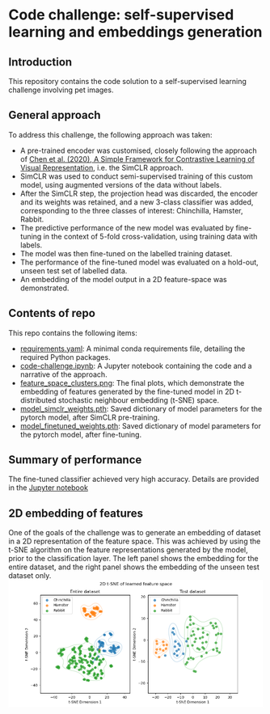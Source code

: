 # Code challenge: self-supervised learning and embeddings generation
## Introduction
This repository contains the code solution to a self-supervised learning challenge involving pet images. 
## General approach
To address this challenge, the following approach was taken:
* A pre-trained encoder was customised, closely following the approach of [Chen et al. (2020), A Simple Framework for Contrastive Learning of Visual Representation](https://arxiv.org/abs/2002.05709), i.e. the SimCLR approach.
* SimCLR was used to conduct semi-supervised training of this custom model, using augmented versions of the data without labels.
* After the SimCLR step, the projection head was discarded, the encoder and its weights was retained, and a new 3-class classifier was added, corresponding to the three classes of interest: Chinchilla, Hamster, Rabbit. 
* The predictive performance of the new model was evaluated by fine-tuning in the context of 5-fold cross-validation, using training data with labels.
* The model was then fine-tuned on the labelled training dataset.
* The performance of the fine-tuned model was evaluated on a hold-out, unseen test set of labelled data.
* An embedding of the model output in a 2D feature-space was demonstrated.
## Contents of repo
This repo contains the following items:
* [requirements.yaml](requirements.yaml): A minimal conda requirements file, detailing the required Python packages. 
* [code-challenge.ipynb](code-challenge.ipynb): A Jupyter notebook containing the code and a narrative of the approach.
* [feature_space_clusters.png](feature_space_clusters.png): The final plots, which demonstrate the embedding of features generated by the fine-tuned model in 2D t-distributed stochastic neighbour embedding (t-SNE) space.
* [model_simclr_weights.pth](model_simclr_weights.pth): Saved dictionary of model parameters for the pytorch model, after SimCLR pre-training.
* [model_finetuned_weights.pth](model_finetuned_weights.pth): Saved dictionary of model parameters for the pytorch model, after fine-tuning.
## Summary of performance
The fine-tuned classifier achieved very high accuracy. Details are provided in the [Jupyter notebook](code-challenge.ipynb)
## 2D embedding of features
One of the goals of the challenge was to generate an embedding of dataset in a 2D representation of the feature space. This was achieved by using the t-SNE algorithm on the feature representations generated by the model, prior to the classification layer. The left panel shows the embedding for the entire dataset, and the right panel shows the embedding of the unseen test dataset only. ![2D embedding in feature space, using t-SDE:](feature_space_clusters.png)
